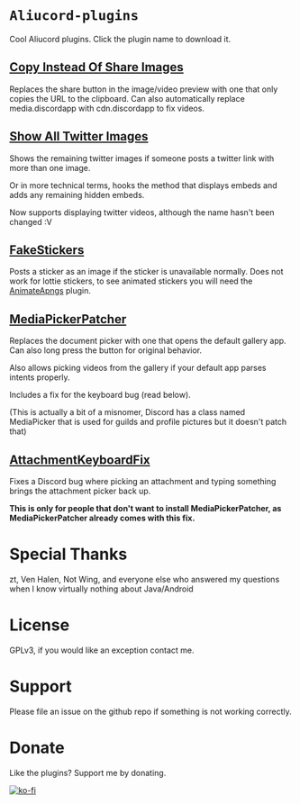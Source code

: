 # `Aliucord-plugins`

Cool Aliucord plugins. Click the plugin name to download it.

## [Copy Instead Of Share Images](https://github.com/RhythmLunatic/aliucord-plugins/raw/builds/CopyInsteadOfShareImages.zip)
Replaces the share button in the image/video preview with one that only copies the URL to the clipboard. Can also automatically replace media.discordapp with cdn.discordapp to fix videos.

## [Show All Twitter Images](https://github.com/RhythmLunatic/aliucord-plugins/raw/builds/ShowAllTwitterImages.zip)
Shows the remaining twitter images if someone posts a twitter link with more than one image.

Or in more technical terms, hooks the method that displays embeds and adds any remaining hidden embeds.

Now supports displaying twitter videos, although the name hasn't been changed :V

## [FakeStickers](https://github.com/RhythmLunatic/aliucord-plugins/raw/builds/FakeStickers.zip)
Posts a sticker as an image if the sticker is unavailable normally. Does not work for lottie stickers, to see animated stickers you will need the [AnimateApngs](https://github.com/Vendicated/AliucordPlugins/blob/builds/AnimateApngs.zip) plugin.

## [MediaPickerPatcher](https://github.com/RhythmLunatic/aliucord-plugins/raw/builds/MediaPickerPatcher.zip)
Replaces the document picker with one that opens the default gallery app. Can also long press the button for original behavior.

Also allows picking videos from the gallery if your default app parses intents properly.

Includes a fix for the keyboard bug (read below).

(This is actually a bit of a misnomer, Discord has a class named MediaPicker that is used for guilds and profile pictures but it doesn't patch that)

## [AttachmentKeyboardFix](https://github.com/RhythmLunatic/aliucord-plugins/raw/builds/AttachmentKeyboardFix.zip)
Fixes a Discord bug where picking an attachment and typing something brings the attachment picker back up.

**This is only for people that don't want to install MediaPickerPatcher, as MediaPickerPatcher already comes with this fix.**

# Special Thanks
zt, Ven Halen, Not Wing, and everyone else who answered my questions when I know virtually nothing about Java/Android

# License
GPLv3, if you would like an exception contact me.

# Support
Please file an issue on the github repo if something is not working correctly.

# Donate

Like the plugins? Support me by donating.

[![ko-fi](https://ko-fi.com/img/githubbutton_sm.svg)](https://ko-fi.com/D1D7Y21A)
